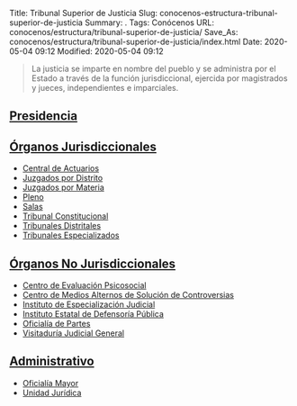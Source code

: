 Title: Tribunal Superior de Justicia
Slug: conocenos-estructura-tribunal-superior-de-justicia
Summary: .
Tags: Conócenos
URL: conocenos/estructura/tribunal-superior-de-justicia/
Save_As: conocenos/estructura/tribunal-superior-de-justicia/index.html
Date: 2020-05-04 09:12
Modified: 2020-05-04 09:12


> La justicia se imparte en nombre del pueblo y se administra por el Estado a través de la función jurisdiccional, ejercida por magistrados y jueces, independientes e imparciales.

## [Presidencia](presidencia/)

## [Órganos Jurisdiccionales](organos-jurisdiccionales/)

* [Central de Actuarios](organos-jurisdiccionales/central-de-actuarios/)
* [Juzgados por Distrito](organos-jurisdiccionales/juzgados-por-distrito/)
* [Juzgados por Materia](organos-jurisdiccionales/juzgados-por-materia/)
* [Pleno](organos-jurisdiccionales/pleno/)
* [Salas](organos-jurisdiccionales/salas/)
* [Tribunal Constitucional](organos-jurisdiccionales/tribunal-constitucional/)
* [Tribunales Distritales](organos-jurisdiccionales/tribunales-distritales/)
* [Tribunales Especializados](organos-jurisdiccionales/tribunales-especializados/)

## [Órganos No Jurisdiccionales](organos-no-jurisdiccionales/)

* [Centro de Evaluación Psicosocial](organos-no-jurisdiccionales/centro-de-evaluacion-psicosocial/)
* [Centro de Medios Alternos de Solución de Controversias](organos-no-jurisdiccionales/cemasc/)
* [Instituto de Especialización Judicial](organos-no-jurisdiccionales/instituto-de-especializacion-judicial/)
* [Instituto Estatal de Defensoría Pública](organos-no-jurisdiccionales/instituto-estatal-de-defensoria-publica/)
* [Oficialía de Partes](organos-no-jurisdiccionales/oficialia-de-partes/)
* [Visitaduría Judicial General](organos-no-jurisdiccionales/visitaduria-judicial-general/)

## [Administrativo](administrativos/)

* [Oficialía Mayor](administrativos/oficialia-mayor/)
* [Unidad Jurídica](administrativos/unidad-juridica/)



